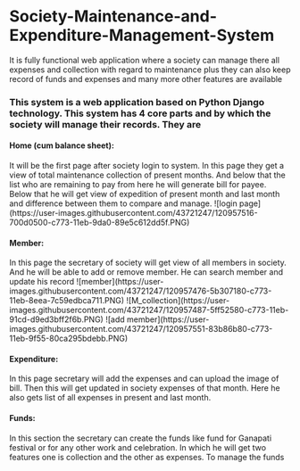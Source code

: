 # Society-Maintenance-and-Expenditure-Management-System
It is fully functional web application where a society can manage there all expenses
and collection with regard to maintenance plus they can also keep record of funds
and expenses and many more other features are available


<h3>This system is a web application based on Python Django technology.
This system has 4 core parts and by which the society will manage their
records. They are</h3>
<h4>Home (cum balance sheet): </h4>
It will be the first page after society login to
system. In this page they get a view of total maintenance collection of present
months. And below that the list who are remaining to pay from here he will
generate bill for payee.
Below that he will get view of expedition of present month and last month
and difference between them to compare and manage.
![login page](https://user-images.githubusercontent.com/43721247/120957516-700d0500-c773-11eb-9da0-89e5c612dd5f.PNG)



<h4>Member: </h4>
In this page the secretary of society will get view of all members
in society. And he will be able to add or remove member. He can search
member and update his record
![member](https://user-images.githubusercontent.com/43721247/120957476-5b307180-c773-11eb-8eea-7c59edbca711.PNG)
![M_collection](https://user-images.githubusercontent.com/43721247/120957487-5ff52580-c773-11eb-91cd-d9ed3bff2f6b.PNG)
![add  member](https://user-images.githubusercontent.com/43721247/120957551-83b86b80-c773-11eb-9f55-80ca295bdebb.PNG)
<h4>Expenditure:</h4>
In this page secretary will add the expenses and can upload
the image of bill. Then this will get updated in society expenses of that month.
Here he also gets list of all expenses in present and last month.
<h4>Funds:</h4>
In this section the secretary can create the funds like fund for
Ganapati festival or for any other work and celebration. In which he will get
two features one is collection and the other as expenses. To manage the
funds

